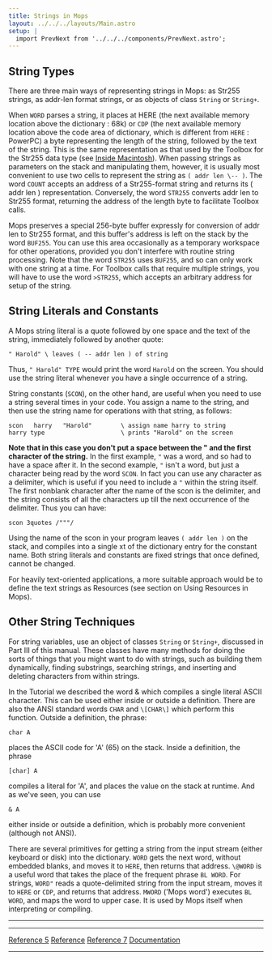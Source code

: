 ```yaml
---
title: Strings in Mops
layout: ../../../layouts/Main.astro
setup: |
  import PrevNext from '../../../components/PrevNext.astro';
---
```


String Types
------------

There are three main ways of representing strings in Mops: as Str255
strings, as addr-len format strings, or as objects of class
`String` or `String+`.

When `WORD` parses a string, it places at HERE (the next
available memory location above the dictionary : 68k) or
`CDP` (the next available memory location above the code
area of dictionary, which is different from `HERE` :
PowerPC) a byte representing the length of the string, followed by the
text of the string. This is the same representation as that used by the
Toolbox for the Str255 data type (see [Inside
Macintosh](http://developer.apple.com/techpubs/mac/IAC/IAC-2.html)).
When passing strings as parameters on the stack and manipulating them,
however, it is usually most convenient to use two cells to represent the
string as `( addr len \-- )`. The word
`COUNT` accepts an address of a Str255-format string and
returns its ( addr len ) representation. Conversely, the word
`STR255` converts addr len to Str255 format, returning
the address of the length byte to facilitate Toolbox calls.

Mops preserves a special 256-byte buffer expressly for conversion of
addr len to Str255 format, and this buffer's address is left on the
stack by the word `BUF255`. You can use this area
occasionally as a temporary workspace for other operations, provided you
don't interfere with routine string processing. Note that the word
`STR255` uses `BUF255`, and so can only
work with one string at a time. For Toolbox calls that require multiple
strings, you will have to use the word `>STR255`,
which accepts an arbitrary address for setup of the string.

String Literals and Constants
-----------------------------

A Mops string literal is a quote followed by one space and the text of
the string, immediately followed by another quote:

`" Harold" \ leaves ( -- addr len ) of string`

Thus, `" Harold" TYPE` would print the word
`Harold` on the screen. You should use the string literal
whenever you have a single occurrence of a string.

String constants (`SCON`), on the other hand, are useful
when you need to use a string several times in your code. You assign a
name to the string, and then use the string name for operations with
that string, as follows:

`scon   harry   "Harold"        \ assign name harry to string `\
`harry type                     \ prints "Harold" on the screen`

**Note that in this case you don't put a space between the " and the
first character of the string.** In the first example,
`"` was a word, and so had to have a space after it. In
the second example, `"` isn't a word, but just a
character being read by the word `SCON`. In fact you can
use any character as a delimiter, which is useful if you need to include
a `"` within the string itself. The first nonblank
character after the name of the scon is the delimiter, and the string
consists of all the characters up till the next occurrence of the
delimiter. Thus you can have:

`scon 3quotes /"""/`

Using the name of the scon in your program leaves `( addr len
)` on the stack, and compiles into a single xt of the dictionary
entry for the constant name. Both string literals and constants are
fixed strings that once defined, cannot be changed.

For heavily text-oriented applications, a more suitable approach would
be to define the text strings as Resources (see section on Using
Resources in Mops).

Other String Techniques
-----------------------

For string variables, use an object of classes `String`
or `String+`, discussed in Part III of this manual. These
classes have many methods for doing the sorts of things that you might
want to do with strings, such as building them dynamically, finding
substrings, searching strings, and inserting and deleting characters
from within strings.

In the Tutorial we described the word & which compiles a single
literal ASCII character. This can be used either inside or outside a
definition. There are also the ANSI standard words `CHAR`
and `\[CHAR\]` which perform this function. Outside a
definition, the phrase:

`char A`

places the ASCII code for 'A' (65) on the stack. Inside a definition,
the phrase

`[char] A`

compiles a literal for 'A', and places the value on the stack at
runtime. And as we've seen, you can use

`& A`

either inside or outside a definition, which is probably more convenient
(although not ANSI).

There are several primitives for getting a string from the input stream
(either keyboard or disk) into the dictionary. `WORD`
gets the next word, without embedded blanks, and moves it to
`HERE`, then returns that address.
`\@WORD` is a useful word that takes the place of the
frequent phrase `BL WORD`. For strings,
`WORD"` reads a quote-delimited string from the input
stream, moves it to `HERE` or `CDP`, and
returns that address. `MWORD` ('Mops word') executes
`BL WORD`, and maps the word to upper case. It is used by
Mops itself when interpreting or compiling.

------------------------------------------------------------------------

  ------------------------------------------- ----------------------------------- ---------------------------------------
  [Reference 5](/pmops/reference/reference_5)       [Reference](Reference)   [Reference 7](/pmops/reference/reference_7)
  [Documentation](Documentation)                                       
  ------------------------------------------- ----------------------------------- ---------------------------------------


<PrevNext />
